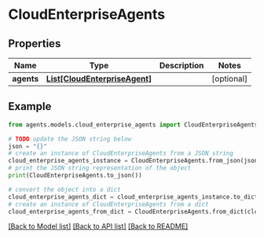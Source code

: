 # CloudEnterpriseAgents


## Properties

Name | Type | Description | Notes
------------ | ------------- | ------------- | -------------
**agents** | [**List[CloudEnterpriseAgent]**](CloudEnterpriseAgent.md) |  | [optional] 

## Example

```python
from agents.models.cloud_enterprise_agents import CloudEnterpriseAgents

# TODO update the JSON string below
json = "{}"
# create an instance of CloudEnterpriseAgents from a JSON string
cloud_enterprise_agents_instance = CloudEnterpriseAgents.from_json(json)
# print the JSON string representation of the object
print(CloudEnterpriseAgents.to_json())

# convert the object into a dict
cloud_enterprise_agents_dict = cloud_enterprise_agents_instance.to_dict()
# create an instance of CloudEnterpriseAgents from a dict
cloud_enterprise_agents_from_dict = CloudEnterpriseAgents.from_dict(cloud_enterprise_agents_dict)
```
[[Back to Model list]](../README.md#documentation-for-models) [[Back to API list]](../README.md#documentation-for-api-endpoints) [[Back to README]](../README.md)


